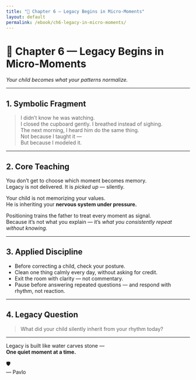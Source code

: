 ```yaml
---
title: "📖 Chapter 6 — Legacy Begins in Micro-Moments"
layout: default
permalink: /ebook/ch6-legacy-in-micro-moments/
---
```


# 📖 Chapter 6 — Legacy Begins in Micro-Moments  
_Your child becomes what your patterns normalize._

---

## 1. Symbolic Fragment

> I didn’t know he was watching.  
> I closed the cupboard gently. I breathed instead of sighing.  
> The next morning, I heard him do the same thing.  
> Not because I taught it —  
> But because I modeled it.

---

## 2. Core Teaching

You don’t get to choose which moment becomes memory.  
Legacy is not delivered. It is *picked up* — silently.

Your child is not memorizing your values.  
He is inheriting your **nervous system under pressure.**

Positioning trains the father to treat every moment as signal.  
Because it’s not what you explain — it’s *what you consistently repeat without knowing.*

---

## 3. Applied Discipline

- Before correcting a child, check your posture.  
- Clean one thing calmly every day, without asking for credit.  
- Exit the room with clarity — not commentary.  
- Pause before answering repeated questions — and respond with rhythm, not reaction.

---

## 4. Legacy Question

> What did your child silently inherit from your rhythm today?

---

Legacy is built like water carves stone —  
**One quiet moment at a time.**

🛡️  
— Pavlo
